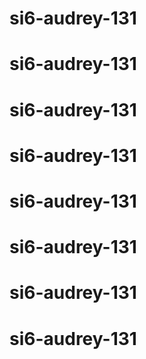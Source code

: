 # si6-audrey-131
# si6-audrey-131
# si6-audrey-131
# si6-audrey-131
# si6-audrey-131
# si6-audrey-131
# si6-audrey-131
# si6-audrey-131
